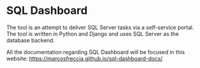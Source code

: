 # SQL Dashboard

The tool is an attempt to deliver SQL Server tasks via a self-service portal. The tool is written in
Python and Django and uses SQL Server as the database backend.

All the documentation regarding SQL Dashboard will be focused in this website: https://marcosfreccia.github.io/sql-dashboard-docs/
